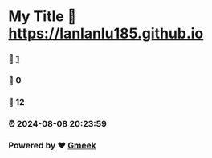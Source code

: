 # My Title :link: https://lanlanlu185.github.io 
### :page_facing_up: [1](https://lanlanlu185.github.io/tag.html) 
### :speech_balloon: 0 
### :hibiscus: 12 
### :alarm_clock: 2024-08-08 20:23:59 
### Powered by :heart: [Gmeek](https://github.com/Meekdai/Gmeek)
